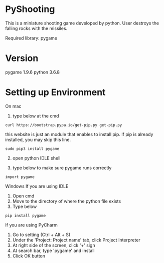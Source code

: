 # PyShooting

This is a miniature shooting game developed by python. User destroys the falling rocks with the missiles.

Required library: pygame


#  Version
pygame 1.9.6
python 3.6.8


#  Setting up Environment

On mac
  1. type below at the cmd
  
    curl https://bootstrap.pypa.io/get-pip.py get-pip.py
      
  this website is just an module that enables to install pip. If pip is already installed, you may skip this line.
  
    sudo pip3 install pygame
    
  
  2. open python IDLE shell
  
  3. type below to make sure pygame runs correctly
  
    import pygame

Windows
If you are using IDLE
  1. Open cmd
  2. Move to the directory of where the python file exists
  3. Type below
   
    pip install pygame
  
If you are using PyCharm
  1. Go to setting (Ctrl + Alt + S)
  2. Under the 'Project: Project name' tab, click Project Interpreter
  3. At right side of the screen, click '+' sign
  4. At search bar, type 'pygame' and install
  5. Click OK button
